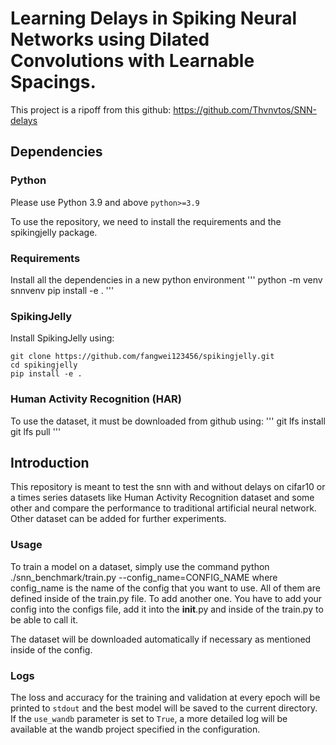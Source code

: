 #  Learning Delays in Spiking Neural Networks using Dilated Convolutions with Learnable Spacings.

This project is a ripoff from this github: https://github.com/Thvnvtos/SNN-delays

## Dependencies
### Python
Please use Python 3.9 and above ```python>=3.9```

To use the repository, we need to install the requirements and the spikingjelly package.
### Requirements
Install all the dependencies in a new python environment
'''
python -m venv snnvenv
pip install -e .
'''
### SpikingJelly
Install SpikingJelly using:
```
git clone https://github.com/fangwei123456/spikingjelly.git
cd spikingjelly
pip install -e .
```

### Human Activity Recognition (HAR)
To use the dataset, it must be downloaded from github using:
'''
git lfs install
git lfs pull
'''


## Introduction
This repository is meant to test the snn with and without delays on cifar10 or a times series datasets like Human Activity Recognition dataset and some other and compare the performance to traditional artificial neural network. Other dataset can be added for further experiments.

### Usage
To train a model on a dataset, simply use the command python ./snn_benchmark/train.py --config_name=CONFIG_NAME where config_name is the name of the config that you want to use. All of them are defined inside of the train.py file. To add another one. You have to add your config into the configs file, add it into the __init__.py and inside of the train.py to be able to call it.

The dataset will be downloaded automatically if necessary as mentioned inside of the config.

### Logs

The loss and accuracy for the training and validation at every epoch will be printed to ```stdout``` and the best model will be saved to the current directory.
If the ```use_wandb``` parameter is set to ```True```, a more detailed log will be available at the wandb project specified in the configuration.